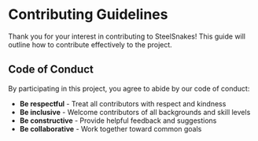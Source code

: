 # Contributing Guidelines

Thank you for your interest in contributing to SteelSnakes! This guide will outline how to contribute effectively to the project.

## Code of Conduct

By participating in this project, you agree to abide by our code of conduct:

- **Be respectful** - Treat all contributors with respect and kindness
- **Be inclusive** - Welcome contributors of all backgrounds and skill levels
- **Be constructive** - Provide helpful feedback and suggestions
- **Be collaborative** - Work together toward common goals

